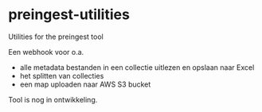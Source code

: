 # preingest-utilities
Utilities for the preingest tool

Een webhook voor o.a. 
- alle metadata bestanden in een collectie uitlezen en opslaan naar Excel 
- het splitten van collecties
- een map uploaden naar AWS S3 bucket

Tool is nog in ontwikkeling.
